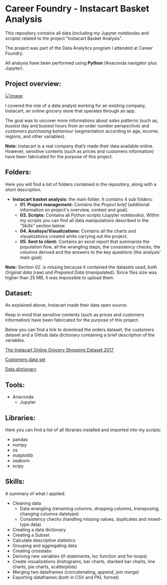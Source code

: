 # Career Foundry - Instacart Basket Analysis
This repository contains all data (including my Jupyter notebooks and scripts) related to the project "Instacart Basket Analysis".

The project was part of the Data Analytics program I attended at Career Foundry.

All analysis have been performed using **Python** (Anaconda navigator plus Jupyter).

## Project overview:
[![image](https://www.linkpicture.com/q/Picture1.jpg)](https://www.linkpicture.com/view.php?img=LPic640c7ff6b7d0f2097178861)

I covered the role of a data analyst working for an existing company, Instacart, an online grocery store that operates through an app.

The goal was to uncover more informations about _sales patterns_ (such as, busiest day and busiest hours from an order number perspective) and _customers purchasing behaviour_ (segmentation according to age, income,  regions, and other variables).

**Note:** Instacart is a real company that’s made their data available online. However, sensitive contents (such as prices and customers information) have been fabricated for the purpose of this project.

## Folders:
Here you will find a list of folders contained in the repository, along with a short description.

- **Instacart basket analysis:** the main folder. It contains 4 sub folders:
  - **01. Project management:** Contains the _Project brief_ (additional information on project's overview, context and goal).
  - **03. Scripts:** Contains all Python scripts (Jupyter notebooks). Within my scripts you can find all data manipulations described in the _"Skills"_ section below.
  - **04. Analisys/Visualizations:** Contains all the charts and visualizations created while carrying out the project.
  - **05. Sent to client:** Contains an excel report that summarize the population flow, all the wrangling steps, the consistency checks, the columns derived and the answers to the key questions (the analysis' main goal).

**Note:** Section _02._ is missing because it contained the datasets used, both _Original data_ (raw) and _Prepared Data_ (manipulated).
Since files size was higher than 25 MB, it was impossible to upload them.

## Dataset:
As explained above, Instacart made their data open source.

Keep in mind that sensitive contents (such as prices and customers information) have been fabricated for the purpose of this project.

Below you can find a link to download the orders dataset, the customers dataset and a Github data dictionary containing a brief description of the variables.

[The Instacart Online Grocery Shopping Dataset 2017](https://www.instacart.com/datasets/grocery-shopping-2017)

[Customers data set](https://s3.amazonaws.com/coach-courses-us/public/courses/data-immersion/A4/A4_Data_Assets/customers.zip)

[Data dictionary](https://gist.github.com/jeremystan/c3b39d947d9b88b3ccff3147dbcf6c6b)

## Tools:
- Anaconda
  - Jupyter

## Libraries:
Here you can find a list of all libraries installed and imported into my scripts:

- pandas
- numpy
- os
- matplotlib
- seaborn
- scipy

## Skills:
A summary of what I applied:

- Cleaning data
  - Data wrangling (renaming columns, dropping columns, transposing, changing columns datatype)
  - Consistency checks (handling missing values, duplicates and mixed-type data)
- Creating a data dictionary
- Creating a Subset
- Calculate descriptive statistics
- Grouping and aggregating data
- Creating crosstabs
- Deriving new variables (if-statements, loc function and for-loops)
- Create visualizations (histograms, bar charts, stacked bar charts, line charts, pie charts, scatterplots)
- Merging two dataframes (concatenating, append, join merge)
- Exporting dataframes (both in CSV and PKL format)

